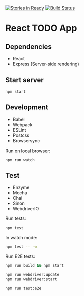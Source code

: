 [![Stories in Ready](https://badge.waffle.io/ybiquitous/react-todo.png?label=ready&title=Ready)](https://waffle.io/ybiquitous/react-todo)
[![Build Status](https://travis-ci.org/ybiquitous/react-todo.svg)](https://travis-ci.org/ybiquitous/react-todo)

# React TODO App

## Dependencies

- React
- Express (Server-side rendering)

## Start server

```sh
npm start
```

## Development

- Babel
- Webpack
- ESLint
- Postcss
- Browsersync

Run on local browser:

```sh
npm run watch
```

## Test

- Enzyme
- Mocha
- Chai
- Sinon
- WebdriverIO

Run tests:

```sh
npm test
```

In watch mode:

```sh
npm test -- -w
```

Run E2E tests:

```sh
npm run build && npm start
```

```sh
npm run webdriver:update
npm run webdriver:start
```

```sh
npm run test:e2e
```
